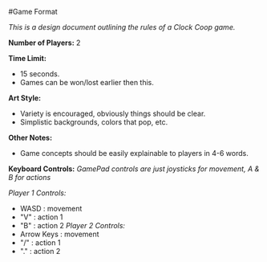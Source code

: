 #Game Format

*This is a design document outlining the rules of a Clock Coop game.*

**Number of Players:** 2

**Time Limit:** 
 - 15 seconds.
 - Games can be won/lost earlier then this.
	
**Art Style:** 
 - Variety is encouraged, obviously things should be clear.
 - Simplistic backgrounds, colors that pop, etc.
	
**Other Notes:**
 - Game concepts should be easily explainable to players in 4-6 words.

**Keyboard Controls:**
*GamePad controls are just joysticks for movement, A & B for actions*

*Player 1 Controls:*
 - WASD : movement
 - "V" : action 1
 - "B" : action 2
*Player 2 Controls:*
 - Arrow Keys : movement
 - "/" : action 1
 - "." : action 2